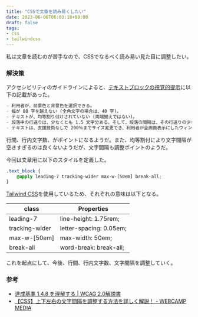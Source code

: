 ```yaml
---
title: "CSSで文章を読み易くしたい"
date: 2023-06-06T06:03:18+09:00
draft: false
tags:
- css
- tailwindcss
---
```


私は文章を読むのが苦手なので、CSSでなるべく読み易い見た目に調整したい。

<!--more-->

### 解決策

アクセシビリティのガイドラインによると、[テキストブロックの視覚的提示](https://waic.jp/translations/UNDERSTANDING-WCAG20/visual-audio-contrast-visual-presentation.html)に以下の記載があった。

~~~markdown
- 利用者が、前景色と背景色を選択できる。
- 幅が 80 字を越えない (全角文字の場合は、40 字)。
- テキストが、均等割り付けされていない (両端揃えではない)。
- 段落中の行送りは、少なくとも 1.5 文字分ある。そして、段落の間隔は、その行送りの少なくとも 1.5 倍以上ある。
- テキストは、支援技術なしで 200％までサイズ変更でき、利用者が全画面表示にしたウィンドウで 1 行のテキストを読むときに横スクロールする必要がない。
~~~

行間、行内文字数、がポイントになるようだ。また、均等割付により文字間隔が空きすぎるのは良くないようだが、文字間隔も調整ポイントのようだ。

今回は文章用に以下のスタイルを定義した。

~~~css
.text_block {
    @apply leading-7 tracking-wider max-w-[50em] break-all;
}
~~~

[Tailwind CSS](https://tailwindcss.com/)を使用しているため、それぞれの意味は以下となる。

|class|Properties|
|---|---|
|leading-7|line-height: 1.75rem;|
|tracking-wider|letter-spacing: 0.05em;|
|max-w-[50em]|max-width: 50em;|
|break-all|word-break: break-all;|

これを起点にして、今後、行間、行内文字数、文字間隔を調整していく。

### 参考

- [達成基準 1.4.8 を理解する | WCAG 2.0解説書](https://waic.jp/translations/UNDERSTANDING-WCAG20/visual-audio-contrast-visual-presentation.html)
- [【CSS】上下左右の文字間隔を調整する方法を詳しく解説！ - WEBCAMP MEDIA](https://web-camp.io/magazine/archives/90656)
